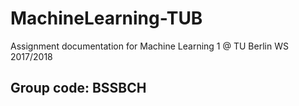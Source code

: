 # MachineLearning-TUB

Assignment documentation for Machine Learning 1 @ TU Berlin
WS 2017/2018

## Group code: BSSBCH

